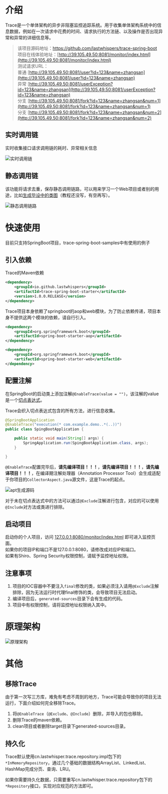 # 介绍

Trace是一个单体架构的异步非阻塞监控追踪系统。用于收集单体架构系统中的信息数据，例如在一次请求中花费的时间、请求执行的方法链、以及操作是否出现异常和异常的详细信息等。

>该项目源码地址：https://github.com/lastwhispers/trace-spring-boot    
项目在线体验地址：[http://39.105.49.50:8081/monitor/index.html](http://39.105.49.50:8081/monitor/index.html)  
测试请求URL：  
    普通 [http://39.105.49.50:8081/user?id=123&name=zhangsan](http://39.105.49.50:8081/user?id=123&name=zhangsan)  
    异常 [http://39.105.49.50:8081/userException?id=123&name=zhangsan](http://39.105.49.50:8081/userException?id=123&name=zhangsan)  
    分支 [http://39.105.49.50:8081/fork?id=123&name=zhangsan&num=1](http://39.105.49.50:8081/fork?id=123&name=zhangsan&num=1)  
    分支 [http://39.105.49.50:8081/fork?id=123&name=zhangsan&num=2](http://39.105.49.50:8081/fork?id=123&name=zhangsan&num=2)  


## 实时调用链

实时收集接口请求调用链的耗时、异常相关信息

![实时调用链](https://upload-images.jianshu.io/upload_images/5336514-35b1c3f93201e2ff.gif?imageMogr2/auto-orient/strip)


## 静态调用链

该功能将请求去重，保存静态调用链路，可以用来学习一个Web项目或者别的用途，比如[生成毕设中的类图]()（教程还没写，有空再写）。

![静态调用链路](https://upload-images.jianshu.io/upload_images/5336514-b4d1d6e0470f3080.gif?imageMogr2/auto-orient/strip)

# 快速使用

目前只支持SpringBoot项目，trace-spring-boot-samples中有使用的例子

## 引入依赖

Trace的Maven依赖

```xml
<dependency>
    <groupId>io.github.lastwhispers</groupId>
    <artifactId>trace-spring-boot-starter</artifactId>
    <version>1.0.0.RELEASE</version>
</dependency>
```

Trace项目本身依赖了springboot的aop和web模块，为了防止依赖传递，项目本身不提供这两个模块的依赖，请自行引入。

```xml
<dependency>
 	<groupId>org.springframework.boot</groupId>
    <artifactId>spring-boot-starter-aop</artifactId>
</dependency>

<dependency>
    <groupId>org.springframework.boot</groupId>
    <artifactId>spring-boot-starter-web</artifactId>
</dependency>
```

## 配置注解

在SpringBoot的启动类上添加注解`@EnableTrace(value = "")`，该注解的value是一个[切点表达式](https://docs.spring.io/spring/docs/5.1.8.RELEASE/spring-framework-reference/core.html#aop-pointcuts)。  

Trace会织入切点表达式包含的所有方法，进行信息收集。

```java
@SpringBootApplication
@EnableTrace("execution(* com.example.demo..*(..))")
public class SpingBootApplication {

    public static void main(String[] args) {
        SpringApplication.run(SpingBootApplication.class, args);
    }

}
```

`@EnableTrace`配置完毕后，**请先编译项目！！！**，**请先编译项目！！！**，**请先编译项目！！！**，在编译期注解处理器（Annotation Processor Tool）会生成适配于你项目的`CollectorAspect.java`源文件，这是Trace的起点。

![apt生成源码](https://upload-images.jianshu.io/upload_images/5336514-47fe139daa8ed247.png?imageMogr2/auto-orient/strip%7CimageView2/2/w/1240)

对于未在切点表达式中的方法可以通过`@Exclude`注解进行包含，对应的可以使用`@Include`对方法或类进行排除。

## 启动项目

启动你的个人项目，访问 [127.0.0.1:8080/monitor/index.html](127.0.0.1:8080/monitor/index.html) 即可进入监控页面。  
如果你的项目IP和端口不是127.0.0.1:8080，请修改成对应IP和端口。  
如果有Shiro、Spring Security权限控制，请赋予监控地址权限。  

## 注意事项

1. 项目的IOC容器中不要注入`final`修改的类，如果必须注入请用`@Exclude`注解排除，因为无法运行时代理final修饰的类，会导致项目无法启动。
2. 编译项目后，`generated-sources`目录下会有生成的代码。
3. 项目中有权限控制，请将监控地址权限纳入其中。

# 原理架构

![原理架构](https://upload-images.jianshu.io/upload_images/5336514-5dcd1446ec5d50fb.png?imageMogr2/auto-orient/strip%7CimageView2/2/w/1240)

# 其他

## 移除Trace

由于第一次写三方库，难免有考虑不周到的地方，Trace可能会导致你的项目无法运行，下面介绍如何完全移除Trace。

1. 将`@EnableTrace`（`@Exclude`、`@Include`）删除，并导入的包也移除。
2. 删除Trace的maven依赖。
3. clean项目或者删除target目录下generated-sources目录。

## 持久化

Trace默认使用cn.lastwhisper.trace.repository.impl包下的`*InMemoryRepository`，通过几个基础的数据结构ArrayList、LinkedList、HashMap完成分页、查询、LRU。  

如果你需要持久化数据，只需要重写cn.lastwhisper.trace.repository包下的`*Repository`接口，实现对应规范的方法即可。  
